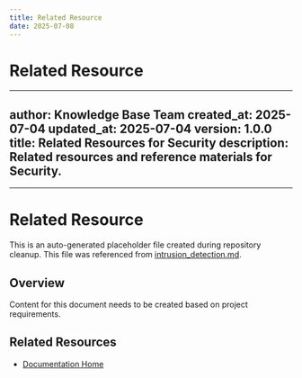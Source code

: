 ```yaml
---
title: Related Resource
date: 2025-07-08
---
```


# Related Resource

---
author: Knowledge Base Team
created_at: 2025-07-04
updated_at: 2025-07-04
version: 1.0.0
title: Related Resources for Security
description: Related resources and reference materials for Security.
---

---

# Related Resource

This is an auto-generated placeholder file created during repository cleanup.
This file was referenced from [intrusion_detection.md](intrusion_detection.md).

## Overview

Content for this document needs to be created based on project requirements.

## Related Resources

- [Documentation Home](../../../)
